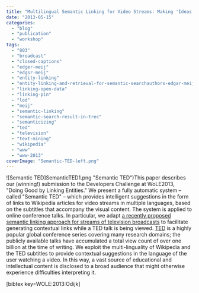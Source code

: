 ```yaml
---
title: "Multilingual Semantic Linking for Video Streams: Making 'Ideas Worth Sharing' More Accessible"
date: "2013-05-15"
categories:
  - "blog"
  - "publication"
  - "workshop"
tags:
  - "803"
  - "broadcast"
  - "closed-captions"
  - "edger-meij"
  - "edgsr-meij"
  - "entity-linking"
  - "entity-linking-and-retrieval-for-semantic-searchauthors-edgar-meij-krisztian-balog-and-daan-odijk"
  - "linking-open-data"
  - "linking-pin"
  - "lod"
  - "meij"
  - "semantic-linking"
  - "semantic-search-result-in-trec"
  - "semanticizing"
  - "ted"
  - "television"
  - "text-mining"
  - "wikipedia"
  - "www"
  - "www-2013"
coverImage: "Semantic-TED-left.png"
---
```


![Semantic TED]SemanticTED1.png "Semantic TED")This paper describes our (winning!) submission to the Developers Challenge at WoLE2013, "Doing Good by Linking Entities." We present a fully automatic system – called "Semantic TED" – which provides intelligent suggestions in the form of links to Wikipedia articles for video streams in multiple languages, based on the subtitles that accompany the visual content. The system is applied to online conference talks. In particular, we adapt [a recently proposed semantic linking approach for streams of television broadcasts](http://edgar.meij.pro/feeding-screen-semantic-linking-based-subtitles/ "Feeding the Second Screen: Semantic Linking based on Subtitles") to facilitate generating contextual links while a TED talk is being viewed. [TED](http://www.ted.com/ "TED") is a highly popular global conference series covering many research domains; the publicly available talks have accumulated a total view count of over one billion at the time of writing. We exploit the multi-linguality of Wikipedia and the TED subtitles to provide contextual suggestions in the language of the user watching a video. In this way, a vast source of educational and intellectual content is disclosed to a broad audience that might otherwise experience difficulties interpreting it.

\[bibtex key=WOLE:2013:Odijk\]
